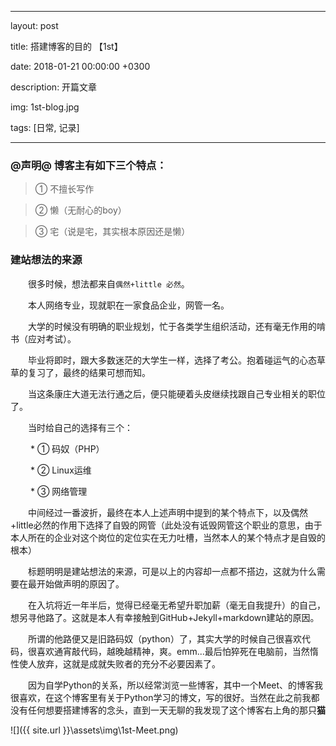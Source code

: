 ﻿---

layout: post

title: 搭建博客的目的 【1st】

date: 2018-01-21 00:00:00 +0300

description: 开篇文章

img: 1st-blog.jpg

tags: [日常, 记录] 

---



### @声明@  博客主有如下三个特点：

>① 不擅长写作  

>② 懒（无耐心的boy）  

>③ 宅（说是宅，其实根本原因还是懒）



### 建站想法的来源



&emsp;&emsp;很多时候，想法都来自`偶然+little 必然`。  

&emsp;&emsp;本人网络专业，现就职在一家食品企业，网管一名。  

&emsp;&emsp;大学的时候没有明确的职业规划，忙于各类学生组织活动，还有毫无作用的啃书（应对考试）。  

&emsp;&emsp;毕业将即时，跟大多数迷茫的大学生一样，选择了考公。抱着碰运气的心态草草的复习了，最终的结果可想而知。  

&emsp;&emsp;当这条康庄大道无法行通之后，便只能硬着头皮继续找跟自己专业相关的职位了。  

&emsp;&emsp;当时给自己的选择有三个：

&emsp;&emsp; * ① 码奴（PHP）

&emsp;&emsp; * ② Linux运维 

&emsp;&emsp; * ③ 网络管理



&emsp;&emsp;中间经过一番波折，最终在本人上述声明中提到的某个特点下，以及偶然+little必然的作用下选择了自毁的网管（此处没有诋毁网管这个职业的意思，由于本人所在的企业对这个岗位的定位实在无力吐槽，当然本人的某个特点才是自毁的根本）  

 &emsp;&emsp;标题明明是建站想法的来源，可是以上的内容却一点都不搭边，这就为什么需要在最开始做声明的原因了。  

 
 
 &emsp;&emsp;在入坑将近一年半后，觉得已经毫无希望升职加薪（毫无自我提升）的自己，想另寻他路了。这就是本人有幸接触到GitHub+Jekyll+markdown建站的原因。  

&emsp;&emsp;所谓的他路便又是旧路码奴（python）了，其实大学的时候自己很喜欢代码，很喜欢通宵敲代码，越晚越精神，爽。emm...最后怕猝死在电脑前，当然惰性使人放弃，这就是成就失败者的充分不必要因素了。

&emsp;&emsp;因为自学Python的关系，所以经常浏览一些博客，其中一个Meet、的博客我很喜欢，在这个博客里有关于Python学习的博文，写的很好。当然在此之前我都没有任何想要搭建博客的念头，直到一天无聊的我发现了这个博客右上角的那只**猫**

![]({{ site.url }}\assets\img\1st-Meet.png)





